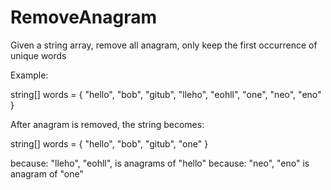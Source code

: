 # RemoveAnagram

Given a string array, remove all anagram, only keep the first occurrence of unique words

Example: 

string[] words = { "hello", "bob", "gitub", "lleho", "eohll", "one", "neo", "eno" }

After anagram is removed, the string becomes: 

string[] words = { "hello", "bob", "gitub", "one" }

because: "lleho", "eohll", is anagrams of "hello"
because: "neo", "eno" is anagram of "one"
